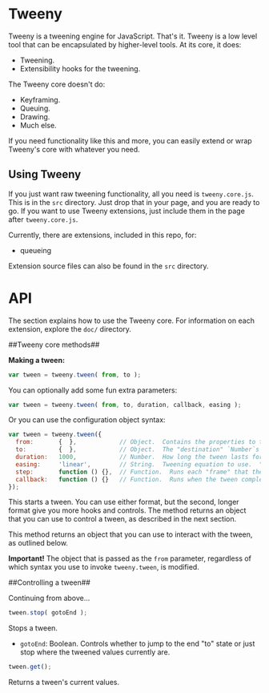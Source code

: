 Tweeny
===

Tweeny is a tweening engine for JavaScript.  That's it.  Tweeny is a low level tool that can be encapsulated by higher-level tools.  At its core, it does:

  * Tweening.
  * Extensibility hooks for the tweening.

The Tweeny core doesn't do:

  * Keyframing.
  * Queuing.
  * Drawing.
  * Much else.

If you need functionality like this and more, you can easily extend or wrap Tweeny's core with whatever you need.

Using Tweeny
---

If you just want raw tweening functionality, all you need is `tweeny.core.js`.  This is in the `src` directory.  Just drop that in your page, and you are ready to go.  If you want to use Tweeny extensions, just include them in the page after `tweeny.core.js`.

Currently, there are extensions, included in this repo, for:

  * queueing

Extension source files can also be found in the `src` directory.

API
===

The section explains how to use the Tweeny core.  For information on each extension, explore the `doc/` directory.

##Tweeny core methods##

__Making a tween:__

```javascript
var tween = tweeny.tween( from, to );
````

You can optionally add some fun extra parameters:

```javascript
var tween = tweeny.tween( from, to, duration, callback, easing );
````

Or you can use the configuration object syntax:

````javascript
var tween = tweeny.tween({
  from:       {  },            // Object.  Contains the properties to tween.  This object's properties are modified by Tweeny.
  to:         {  },            // Object.  The "destination" `Number`s that the properties in `from` will tween to.
  duration:   1000,            // Number.  How long the tween lasts for, in milliseconds.
  easing:     'linear',        // String.  Tweening equation to use.  "Linear" is the default.  You can specify any tweening method that was added to `tweeny.formula`.
  step:       function () {},  // Function.  Runs each "frame" that the tween is updated.
  callback:   function () {}   // Function.  Runs when the tween completes.
});
````

This starts a tween.  You can use either format, but the second, longer format give you more hooks and controls.  The method returns an object that you can use to control a tween, as described in the next section.

This method returns an object that you can use to interact with the tween, as outlined below.

__Important!__  The object that is passed as the `from` parameter, regardless of which syntax you use to invoke `tweeny.tween`, is modified.

##Controlling a tween##

Continuing from above...

````javascript
tween.stop( gotoEnd );
````

Stops a tween.

  * `gotoEnd`: Boolean.  Controls whether to jump to the end "to" state or just stop where the tweened values currently are.

````javascript
tween.get();
````

Returns a tween's current values.
